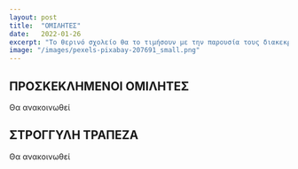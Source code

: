 ```yaml
---
layout: post
title:  "ΟΜΙΛΗΤΕΣ"
date:   2022-01-26
excerpt: "Το θερινό σχολείο θα το τιμήσουν με την παρουσία τους διακεκριμμένες προσωπικότητες που θα συμμετέχουν στις εναρκτήριες ομιλίες και στη στρογγυλή τράπεζα."
image: "/images/pexels-pixabay-207691_small.png"
---
```


## ΠΡΟΣΚΕΚΛΗΜΕΝΟΙ ΟΜΙΛΗΤΕΣ

Θα ανακοινωθεί

## ΣΤΡΟΓΓΥΛΗ ΤΡΑΠΕΖΑ

Θα ανακοινωθεί

<!-- ## Features
### Auto-Generating Sitemap
The sitemap is auto generated! Just simply change the front matter of each site. It looks like so...
```
sitemap:
    priority: 0.7
    lastmod: 2017-11-02
    changefreq: weekly
```
### Formspring integration
The contact form below each page on the footer actually collects information! Just change your email address in the ```_config.yml``` file! -->
